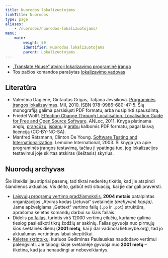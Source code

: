 ```yaml
---
title: Nuorodos lokalizuotojams
linkTitle: Nuorodos
type: page
aliases:
    - /nuorodos/nuorodos-lokalizuotojams/
menu:
    main:
        weight: 50
        identifier: Nuorodos lokalizuotojams
        parent: Lokalizuotojams
---
```


* [„Translate House“ atviroji lokalizavimo programinė įranga](http://translatehouse.org/)
* Tos pačios komandos parašytas [lokalizavimo vadovas](https://docs.translatehouse.org/projects/localization-guide/en/latest/)

Literatūra
----------

* Valentina Dagienė, Gintautas Grigas, Tatjana
  Jevsikova. [Programinės įrangos lokalizavimas](<Programinės įrangos lokalizavimas (MII 2010).pdf>). MII, 2010. ISBN
  978-9986-680-47-5. Šią monografiją galima parsisiųsti PDF formatu, arba nusipirkti spausdintą.
* Friedel
  Wolff. [Effecting Change Through Localisation. Localisation Guide for Free and Open Source Software](<FOSS l10n guide - 20110214-en.pdf>).
  ANLoc, 2011. Knyga platinama
  anglų, [prancūzų](<FOSS l10n guide - 20110214-fr.pdf>), [ispanų](<FOSS l10n guide - 20120512-es_0.pdf>)
  ir [arabų](<FOSS l10n guide - 20110214-ar.pdf>) kalbomis PDF formatu, pagal laisvą licenciją (CC-BY-NC-SA).
* Manfred Rätzmann, Clinton De
  Young. [Software Testing and Internationalization](<Software Testing and Internationalization (2003).pdf>). Lemoine
  International, 2003. Ši knyga yra apie programinės įrangos testavimą, tačiau ji ypatinga tuo, jog lokalizacijos
  testavimui joje skirtas atskiras (šeštasis) skyrius.

Nuorodų archyvas
----------------

Šie ištekliai jau stipriai pasenę, tad tikrai nederėtų tikėtis, kad jie atspindi šiandienos aktualias. Vis dėlto, galbūt
esti situacijų, kai jie dar gali praversti.

* [Laisvųjų programų vertimo pradžiamokslis](http://web.archive.org/web/20070217113704/http://www.akl.lt/skaitykla/dokumentacija/?doc=vertimas.html),
  **2004 metais** patalpintas organizacijos „Atviras kodas Lietuvai“ svetainėje _(archyvinė kopija)_. Jame apžvelgiama
  „Gettext“ vertimo failų (`.po` ir `.pot`) struktūra, aprašoma keletas komandų darbui su šiais failais.
* Didelis [po failas](liet.po.gz), turintis virš 12000 vertimų eilučių, kuriame galima tiesiog pasiieškoti tikrų žodžių
  ar sakinių. Failas gyvuoja nuo pirmųjų šios svetainės dienų (**2001 metų**, kai ji dar vadinosi lietuvybe.org), tad
  jo aktualumas vertintinas labai skeptiškai.
* [Keletas skriptukų](potools.tar.gz), kuriuos Gediminas Paulauskas naudodavo vertimui palengvinti. Jie taipogi šioje
  svetainėje gyvuoja nuo **2001 metų** – tikėtina, kad jau nenaudingi ar nebeveikiantys.
